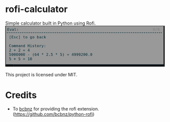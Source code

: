 # rofi-calculator
Simple calculator built in Python using Rofi.
![image](./image.png)

This project is licensed under MIT.

# Credits
 - To [bcbnz](https://github.com/bcbnz) for providing the rofi extension. (https://github.com/bcbnz/python-rofi)